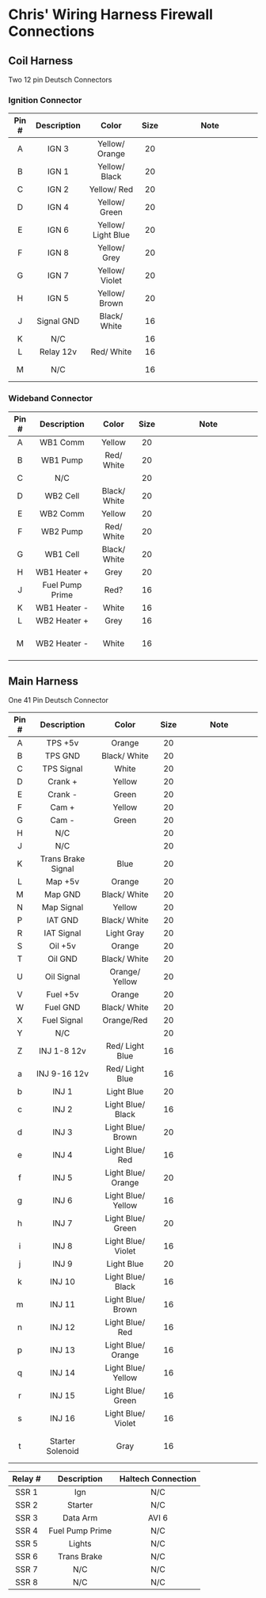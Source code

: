 # Chris' Wiring Harness Firewall Connections

## Coil Harness

Two 12 pin Deutsch Connectors 

### Ignition Connector

| Pin # | Description |        Color       | Size |                        Note                          |
|:-----:|:-----------:|:------------------:|:----:|:----------------------------------------------------:|
|   A   |    IGN 3    |   Yellow/ Orange   |  20  |                                                      |
|   B   |    IGN 1    |    Yellow/ Black   |  20  |                                                      |
|   C   |    IGN 2    |   Yellow/ Red      |  20  |                                                      |
|   D   |    IGN 4    |    Yellow/ Green   |  20  |                                                      |
|   E   |    IGN 6    | Yellow/ Light Blue |  20  |                                                      |
|   F   |    IGN 8    |   Yellow/ Grey     |  20  |                                                      |
|   G   |    IGN 7    |   Yellow/ Violet   |  20  |                                                      |
|   H   |    IGN 5    |    Yellow/ Brown   |  20  |                                                      |
|   J   |  Signal GND |    Black/ White    |  16  |                                                      |
|   K   |     N/C     |                    |  16  |                                                      |
|   L   |  Relay 12v  |     Red/ White     |  16  |                                                      |
|   M   |     N/C     |                    |  16  | &nbsp; &nbsp; &nbsp; &nbsp; &nbsp; &nbsp; &nbsp; &nbsp; &nbsp; &nbsp; &nbsp; &nbsp; &nbsp; &nbsp; &nbsp; &nbsp; &nbsp; &nbsp; &nbsp; &nbsp; &nbsp; &nbsp; &nbsp; &nbsp; &nbsp; &nbsp; &nbsp; &nbsp; &nbsp; &nbsp; &nbsp; &nbsp; &nbsp; &nbsp; &nbsp; &nbsp; &nbsp; &nbsp; &nbsp; &nbsp; |

### Wideband Connector

| Pin # |   Description   |     Color    | Size |                                          Note                                         |
|:-----:|:---------------:|:------------:|:----:|:-------------------------------------------------------------------------------------:|
|   A   |     WB1 Comm    |    Yellow    |  20  |                                                                                       |
|   B   |     WB1 Pump    |  Red/ White  |  20  |                                                                                       |
|   C   |       N/C       |              |  20  |                                                                                       |
|   D   |     WB2 Cell    | Black/ White |  20  |                                                                                       |
|   E   |     WB2 Comm    |    Yellow    |  20  |                                                                                       |
|   F   |     WB2 Pump    |  Red/ White  |  20  |                                                                                       |
|   G   |     WB1 Cell    | Black/ White |  20  |                                                                                       |
|   H   |   WB1 Heater +  |     Grey     |  20  |                                                                                       |
|   J   | Fuel Pump Prime |     Red?     |  16  |                                                                                       |
|   K   |   WB1 Heater -  |     White    |  16  |                                                                                       |
|   L   |   WB2 Heater +  |     Grey     |  16  |                                                                                       | 
|   M   |   WB2 Heater -  |     White    |  16  |&nbsp; &nbsp; &nbsp; &nbsp; &nbsp; &nbsp; &nbsp; &nbsp; &nbsp; &nbsp; &nbsp; &nbsp; &nbsp; &nbsp; &nbsp; &nbsp; &nbsp; &nbsp; &nbsp; &nbsp; &nbsp; &nbsp; &nbsp; &nbsp; &nbsp; &nbsp; &nbsp; &nbsp; &nbsp; &nbsp; &nbsp; &nbsp; &nbsp; &nbsp; &nbsp; &nbsp; &nbsp; &nbsp; &nbsp; &nbsp; &nbsp; &nbsp; &nbsp;|

## Main Harness

One 41 Pin Deutsch Connector

| Pin # |     Description    |        Color       | Size | Note |
|:-----:|:------------------:|:------------------:|:----:|:----:|
|   A   |       TPS +5v      |       Orange       |  20  |      |
|   B   |       TPS GND      |    Black/ White    |  20  |      |
|   C   |     TPS Signal     |        White       |  20  |      |
|   D   |       Crank +      |       Yellow       |  20  |      |
|   E   |       Crank -      |        Green       |  20  |      |
|   F   |        Cam +       |       Yellow       |  20  |      |
|   G   |        Cam -       |        Green       |  20  |      |
|   H   |   N/C              |                    |  20  |      |
|   J   |   N/C              |                    |  20  |      |
|   K   | Trans Brake Signal |        Blue        |  20  |      |
|   L   |       Map +5v      |       Orange       |  20  |      |
|   M   |       Map GND      |    Black/ White    |  20  |      |
|   N   |     Map Signal     |       Yellow       |  20  |      |
|   P   |       IAT GND      |    Black/ White    |  20  |      |
|   R   |     IAT Signal     |     Light Gray     |  20  |      |
|   S   |       Oil +5v      |       Orange       |  20  |      |
|   T   |       Oil GND      |    Black/ White    |  20  |      |
|   U   |     Oil Signal     |   Orange/ Yellow   |  20  |      |
|   V   |      Fuel +5v      |       Orange       |  20  |      |
|   W   |      Fuel GND      |    Black/ White    |  20  |      |
|   X   |     Fuel Signal    |     Orange/Red     |  20  |      |
|   Y   |         N/C        |                    |  20  |      |
|   Z   |     INJ 1-8 12v    |   Red/ Light Blue  |  16  |      |
|   a   |    INJ 9-16 12v    |   Red/ Light Blue  |  16  |      |
|   b   |        INJ 1       |     Light Blue     |  20  |      |
|   c   |        INJ 2       |  Light Blue/ Black |  16  |      |
|   d   |        INJ 3       |  Light Blue/ Brown |  20  |      |
|   e   |        INJ 4       |   Light Blue/ Red  |  16  |      |
|   f   |        INJ 5       | Light Blue/ Orange |  20  |      |
|   g   |        INJ 6       | Light Blue/ Yellow |  16  |      |
|   h   |        INJ 7       |  Light Blue/ Green |  20  |      |
|   i   |        INJ 8       | Light Blue/ Violet |  16  |      |
|   j   |        INJ 9       |     Light Blue     |  20  |      |
|   k   |       INJ 10       |  Light Blue/ Black |  16  |      |
|   m   |       INJ 11       |  Light Blue/ Brown |  16  |      |
|   n   |       INJ 12       |   Light Blue/ Red  |  16  |      |
|   p   |       INJ 13       | Light Blue/ Orange |  16  |      |
|   q   |       INJ 14       | Light Blue/ Yellow |  16  |      |
|   r   |       INJ 15       |  Light Blue/ Green |  16  |      |
|   s   |       INJ 16       | Light Blue/ Violet |  16  |      |
|   t   |  Starter Solenoid  |       Gray         |  16  | &nbsp; &nbsp; &nbsp; &nbsp; &nbsp; &nbsp; &nbsp; &nbsp; &nbsp; &nbsp; &nbsp; &nbsp; &nbsp; &nbsp; &nbsp; &nbsp; &nbsp; &nbsp; &nbsp; &nbsp; &nbsp; &nbsp; &nbsp; &nbsp; &nbsp; &nbsp; &nbsp; &nbsp; &nbsp; &nbsp; &nbsp; &nbsp; &nbsp; &nbsp; &nbsp; |

| Relay # |   Description   | Haltech Connection |
|:-------:|:---------------:|:------------------:|
|  SSR 1  |       Ign       |        N/C         |
|  SSR 2  |     Starter     |        N/C         |
|  SSR 3  |     Data Arm    |       AVI 6        |
|  SSR 4  | Fuel Pump Prime |        N/C         |
|  SSR 5  |      Lights     |        N/C         |
|  SSR 6  |   Trans Brake   |        N/C         |
|  SSR 7  |       N/C       |        N/C         |
|  SSR 8  |       N/C       |        N/C         |